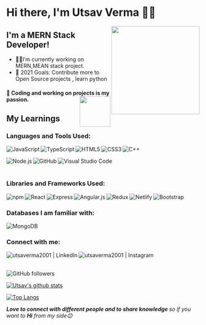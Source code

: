 <h1>Hi there, I'm Utsav Verma 🙋‍♂️</h1>
<img align='right' src="https://media.giphy.com/media/Y01wot3Bt9Bpdz8xvs/giphy.gif" width="230">

<h2>I'm a MERN Stack Developer!</h2>

- 👨‍🎓I’m currently working on MERN,MEAN stack project.
- 🥅 2021 Goals: Contribute more to Open Source projects , learn python
<h4> 🤍 Coding and working on projects is my passion.<img align='right' src="https://media.giphy.com/media/8SRqnPebX1H8lQy5YR/giphy.gif" width="80"></h4>

<h2>My Learnings</h2>

<h3> Languages and Tools Used:</h3>
<p>
<img align="left" alt="JavaScript" src="https://img.shields.io/badge/JavaScript-F7DF1E?style=for-the-badge&logo=javascript&logoColor=black" />
<img align="left" alt="TypeScript" src="https://img.shields.io/badge/TypeScript-007ACC?style=for-the-badge&logo=typescript&logoColor=white" />
<img align="left" alt="HTML5" src="https://img.shields.io/badge/HTML5-E34F26?style=for-the-badge&logo=html5&logoColor=white" />
<img align="left" alt="CSS3" src="https://img.shields.io/badge/CSS3-1572B6?style=for-the-badge&logo=css3&logoColor=white" />
<img align="left" alt="C++" src="https://img.shields.io/badge/C%2B%2B-00599C?style=for-the-badge&logo=c%2B%2B&logoColor=white" /><br />
</p>
<p>
<img align="left" alt="Node.js" src="https://img.shields.io/badge/Node.js-43853D?style=for-the-badge&logo=node.js&logoColor=white" />
<img align="left" alt="GitHub" src="https://img.shields.io/badge/GitHub-100000?style=for-the-badge&logo=github&logoColor=white" />
<img align="left" alt="Visual Studio Code" src="https://img.shields.io/badge/Visual_Studio_Code-0078D4?style=for-the-badge&logo=visual%20studio%20code&logoColor=white" />
</p>
<br /><br />

<h3> Libraries and Frameworks Used: </h3>

<img align="left" alt="npm" src="https://img.shields.io/badge/npm-CB3837?style=for-the-badge&logo=npm&logoColor=white" />
<img align="left" alt="React" src="https://img.shields.io/badge/React-20232A?style=for-the-badge&logo=react&logoColor=61DAFB" />
<img align="left" alt="Express" src="https://img.shields.io/badge/Express.js-000000?style=for-the-badge&logo=express&logoColor=white" />
<img align="left" alt="Angular.js" src="https://img.shields.io/badge/AngularJS-E23237?style=for-the-badge&logo=angularjs&logoColor=white" />
<img align="left" alt="Redux" src="https://img.shields.io/badge/Redux-593D88?style=for-the-badge&logo=redux&logoColor=white" />
<img align="left" alt="Netlify" src="https://img.shields.io/badge/Netlify-00C7B7?style=for-the-badge&logo=netlify&logoColor=white" />
<img align="left" alt="Bootstrap" src="https://img.shields.io/badge/Bootstrap-563D7C?style=for-the-badge&logo=bootstrap&logoColor=white" />


<br />

<h3> Databases I am familiar with:</h3>

<img align="left" alt="MongoDB" src="https://img.shields.io/badge/MongoDB-4EA94B?style=for-the-badge&logo=mongodb&logoColor=white" />
<br />

<h3> Connect with me:</h3>

[<img align="left" alt="utsaverma2001 | LinkedIn" src="https://img.shields.io/badge/LinkedIn-0077B5?style=for-the-badge&logo=linkedin&logoColor=white" />][linkedin]
[<img align="left" alt="utsaverma2001 | Instagram" src="https://img.shields.io/badge/Instagram-E4405F?style=for-the-badge&logo=instagram&logoColor=white" />][instagram]

<br />
<br />

[instagram]:https://www.instagram.com/utsaverma2001/
[linkedin]: https://www.linkedin.com/in/utsav-verma-57a065193/


![GitHub followers](https://img.shields.io/github/followers/utsaverma2001-crypto?label=Follow&style=social)

[![Utsav's github stats](https://github-readme-stats.vercel.app/api?username=utsaverma2001-crypto)](https://github.com/utsaverma2001-crypto)

[![Top Langs](https://github-readme-stats.vercel.app/api/top-langs/?username=utsaverma2001-crypto&layout=compact)](https://github.com/utsaverma2001-crypto)


 <em><b>Love to connect with different people and to share knowledge </b> so if you want to <b>Hi</b> from my side😊</em>
